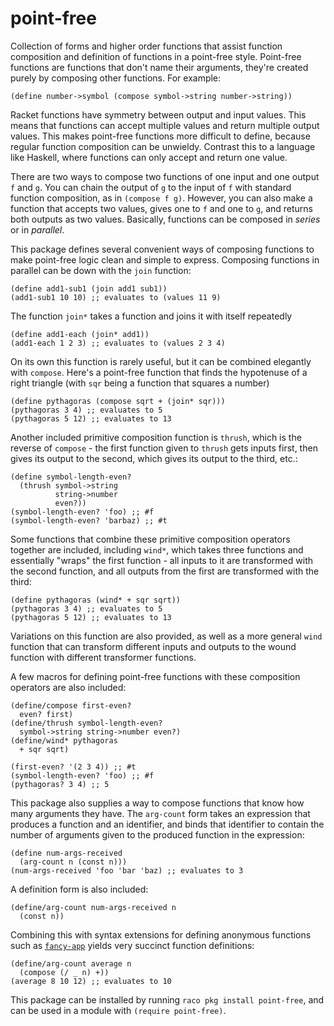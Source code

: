 point-free
==========

Collection of forms and higher order functions that assist function composition and definition of functions in a point-free style. Point-free functions are functions that don't name their arguments, they're created purely by composing other functions. For example:

    (define number->symbol (compose symbol->string number->string))

Racket functions have symmetry between output and input values. This means that functions can accept multiple values and return multiple output values. This makes point-free functions more difficult to define, because regular function composition can be unwieldy. Contrast this to a language like Haskell, where functions can only accept and return one value.

There are two ways to compose two functions of one input and one output `f` and `g`. You can chain the output of `g` to the input of `f` with standard function composition, as in `(compose f g)`. However, you can also make a function that accepts two values, gives one to `f` and one to `g`, and returns both outputs as two values. Basically, functions can be composed in *series* or in *parallel*.

This package defines several convenient ways of composing functions to make point-free logic clean and simple to express. Composing functions in parallel can be down with the `join` function:

    (define add1-sub1 (join add1 sub1))
    (add1-sub1 10 10) ;; evaluates to (values 11 9)

The function `join*` takes a function and joins it with itself repeatedly

    (define add1-each (join* add1))
    (add1-each 1 2 3) ;; evaluates to (values 2 3 4)

On its own this function is rarely useful, but it can be combined elegantly with `compose`. Here's a point-free function that finds the hypotenuse of a right triangle (with `sqr` being a function that squares a number)

    (define pythagoras (compose sqrt + (join* sqr)))
    (pythagoras 3 4) ;; evaluates to 5
    (pythagoras 5 12) ;; evaluates to 13

Another included primitive composition function is `thrush`, which is the reverse of `compose` - the first function given to `thrush` gets inputs first, then gives its output to the second, which gives its output to the third, etc.:

    (define symbol-length-even?
      (thrush symbol->string
              string->number
              even?))
    (symbol-length-even? 'foo) ;; #f
    (symbol-length-even? 'barbaz) ;; #t

Some functions that combine these primitive composition operators together are included, including `wind*`, which takes three functions and essentially "wraps" the first function - all inputs to it are transformed with the second function, and all outputs from the first are transformed with the third:

    (define pythagoras (wind* + sqr sqrt))
    (pythagoras 3 4) ;; evaluates to 5
    (pythagoras 5 12) ;; evaluates to 13

Variations on this function are also provided, as well as a more general `wind` function that can transform different inputs and outputs to the wound function with different transformer functions.

A few macros for defining point-free functions with these composition operators are also included:

    (define/compose first-even?
      even? first)
    (define/thrush symbol-length-even?
      symbol->string string->number even?)
    (define/wind* pythagoras
      + sqr sqrt)
    
    (first-even? '(2 3 4)) ;; #t
    (symbol-length-even? 'foo) ;; #f
    (pythagoras? 3 4) ;; 5

This package also supplies a way to compose functions that know how many arguments they have. The `arg-count` form takes an expression that produces a function and an identifier, and binds that identifier to contain the number of arguments given to the produced function in the expression:

    (define num-args-received
      (arg-count n (const n)))
    (num-args-received 'foo 'bar 'baz) ;; evaluates to 3

A definition form is also included:

    (define/arg-count num-args-received n
      (const n))

Combining this with syntax extensions for defining anonymous functions such as [`fancy-app`](https://github.com/samth/fancy-app) yields very succinct function definitions:

    (define/arg-count average n
      (compose (/ _ n) +))
    (average 8 10 12) ;; evaluates to 10

This package can be installed by running `raco pkg install point-free`, and can be used in a module with `(require point-free)`.

